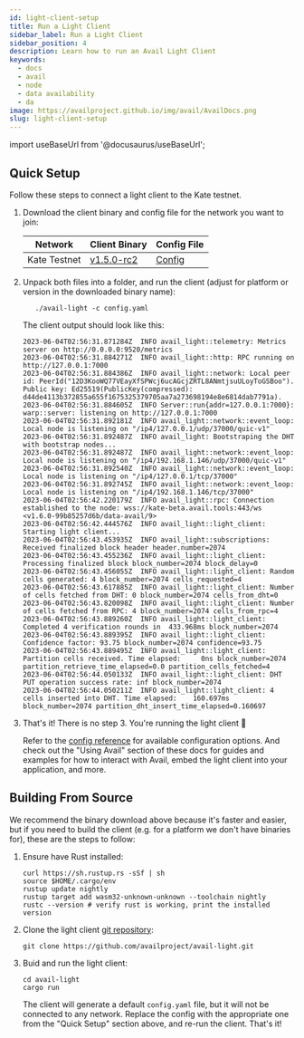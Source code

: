 ```yaml
---
id: light-client-setup
title: Run a Light Client
sidebar_label: Run a Light Client
sidebar_position: 4
description: Learn how to run an Avail Light Client
keywords:
  - docs
  - avail
  - node
  - data availability
  - da
image: https://availproject.github.io/img/avail/AvailDocs.png
slug: light-client-setup
---
```

import useBaseUrl from '@docusaurus/useBaseUrl';

## Quick Setup

Follow these steps to connect a light client to the Kate testnet.

1. Download the client binary and config file for the network you want to join:
   
   | Network      | Client Binary           | Config File             |
   |--------------|-------------------------|-------------------------|
   | Kate Testnet | [v1.5.0-rc2](https://github.com/availproject/avail-light/releases/tag/v1.5.0-rc2) | <a target="_blank" href="/configs/kate/avail-light-1.4.3/config.yaml" download>Config</a> |

2. Unpack both files into a folder, and run the client (adjust for
   platform or version in the downloaded binary name):
   
   ```
      ./avail-light -c config.yaml
   ```
   
   The client output should look like this:
   ```
   2023-06-04T02:56:31.871284Z  INFO avail_light::telemetry: Metrics server on http://0.0.0.0:9520/metrics
   2023-06-04T02:56:31.884271Z  INFO avail_light::http: RPC running on http://127.0.0.1:7000
   2023-06-04T02:56:31.884386Z  INFO avail_light::network: Local peer id: PeerId("12D3KooWQ77VEayXfSPWcj6ucAGcjZRTL8ANmtjsuULoyToGSBoo"). Public key: Ed25519(PublicKey(compressed): d44de4113b372855a655f1675325379705aa7a273698194e8e6814dab7791a).
   2023-06-04T02:56:31.884605Z  INFO Server::run{addr=127.0.0.1:7000}: warp::server: listening on http://127.0.0.1:7000
   2023-06-04T02:56:31.892181Z  INFO avail_light::network::event_loop: Local node is listening on "/ip4/127.0.0.1/udp/37000/quic-v1"
   2023-06-04T02:56:31.892487Z  INFO avail_light: Bootstraping the DHT with bootstrap nodes...
   2023-06-04T02:56:31.892487Z  INFO avail_light::network::event_loop: Local node is listening on "/ip4/192.168.1.146/udp/37000/quic-v1"
   2023-06-04T02:56:31.892540Z  INFO avail_light::network::event_loop: Local node is listening on "/ip4/127.0.0.1/tcp/37000"
   2023-06-04T02:56:31.892745Z  INFO avail_light::network::event_loop: Local node is listening on "/ip4/192.168.1.146/tcp/37000"
   2023-06-04T02:56:42.220179Z  INFO avail_light::rpc: Connection established to the node: wss://kate-beta.avail.tools:443/ws <v1.6.0-99b85257d6b/data-avail/9>
   2023-06-04T02:56:42.444576Z  INFO avail_light::light_client: Starting light client...
   2023-06-04T02:56:43.453935Z  INFO avail_light::subscriptions: Received finalized block header header.number=2074
   2023-06-04T02:56:43.455236Z  INFO avail_light::light_client: Processing finalized block block_number=2074 block_delay=0
   2023-06-04T02:56:43.456055Z  INFO avail_light::light_client: Random cells generated: 4 block_number=2074 cells_requested=4
   2023-06-04T02:56:43.617885Z  INFO avail_light::light_client: Number of cells fetched from DHT: 0 block_number=2074 cells_from_dht=0
   2023-06-04T02:56:43.820098Z  INFO avail_light::light_client: Number of cells fetched from RPC: 4 block_number=2074 cells_from_rpc=4
   2023-06-04T02:56:43.889260Z  INFO avail_light::light_client: Completed 4 verification rounds in 	433.968ms block_number=2074
   2023-06-04T02:56:43.889395Z  INFO avail_light::light_client: Confidence factor: 93.75 block_number=2074 confidence=93.75
   2023-06-04T02:56:43.889495Z  INFO avail_light::light_client: Partition cells received. Time elapsed: 	0ns block_number=2074 partition_retrieve_time_elapsed=0.0 partition_cells_fetched=4
   2023-06-04T02:56:44.050133Z  INFO avail_light::light_client: DHT PUT operation success rate: inf block_number=2074
   2023-06-04T02:56:44.050211Z  INFO avail_light::light_client: 4 cells inserted into DHT. Time elapsed: 	160.697ms block_number=2074 partition_dht_insert_time_elapsed=0.160697
   ```


3. That's it! There is no step 3. You're running the light client 🎉
   
   Refer to the [config
   reference](https://github.com/availproject/avail-light#config-reference)
   for available configuration options. And check out the "Using Avail"
   section of these docs for guides and examples for how to interact with
   Avail, embed the light client into your application, and more.

## Building From Source

We recommend the binary download above because it's faster and easier,
but if you need to build the client (e.g. for a platform we don't have
binaries for), these are the steps to follow:

1. Ensure have Rust installed:

   ```
   curl https://sh.rustup.rs -sSf | sh
   source $HOME/.cargo/env
   rustup update nightly
   rustup target add wasm32-unknown-unknown --toolchain nightly
   rustc --version # verify rust is working, print the installed version
   ```

2. Clone the light client [git repository](https://github.com/availproject/avail-light):

   ```
   git clone https://github.com/availproject/avail-light.git
   ```

3. Buid and run the light client:

   ```
   cd avail-light
   cargo run
   ```

   The client will generate a default `config.yaml` file, but it will
   not be connected to any network. Replace the config with the
   appropriate one from the "Quick Setup" section above, and re-run
   the client. That's it!
